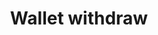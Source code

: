 ---
title: Wallet withdraw
position_number: 1
type: post
description: API Key Permission：Wallet <br/>
             Rate Limit (NEW):50times/2s
parameters:
  - name: symbol
    content: coin symbol example:USDT, ETH , All
content_markdown: |-
  The parameters must use RequestBody JSON
  {: .warning}
  
  RequestBody:
  ```json
    {
      "email_verification_code": "123456", 
      "phone_verification_code": "123456", 
      "google_authenticator_code": "123456", 
      "withdraw_amount": "11", 
      "address": "address", 
      "network_id": 1
    }
  ```


  The withdrawal api.
left_code_blocks:
  - code_block: |-
       POST  /v1.0/wallets/coins/{symbol}/withdrawal
    title: HTTP REQUEST
    language: java
right_code_blocks:
  - code_block: |2-
       {
         "data": {
           "id": 74, 
           "time": "2020-11-12 09:00:14", 
           "symbol": "USDT", 
           "amount": "10.00000000", 
           "address": "0x8a9fcb56aabe5d828c23477b7b60e6e5b481a108", 
           "txid": "", 
           "status": "Auditing", 
           "network_confirmation": "0/12", 
           "type": "withdraw", 
           "transaction_fee": "11"
         }, 
         "code": "200", 
         "message": "success"
       }
    title: Response
    language: json
  - code_block: |2-
      {
        "data": null,
        "code": "400",
        "message": "error message here"
      }
    title: Error
    language: json
---